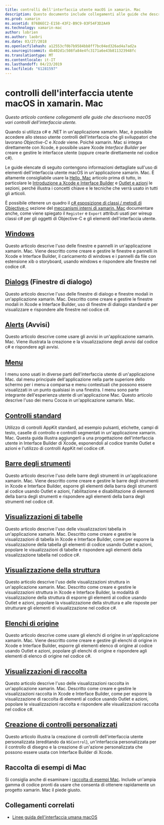 ```yaml
---
title: controlli dell'interfaccia utente macOS in xamarin. Mac
description: Questo documento include collegamenti alle guide che descrivono i vari controlli dell'interfaccia utente disponibili per gli sviluppatori di xamarin. Mac. Contenuto collegato si esaminano windows, le finestre di dialogo, avvisi, menu, barre degli strumenti, le visualizzazioni di tabelle, visualizzazioni della struttura e informazioni.
ms.prod: xamarin
ms.assetid: 876B6EC2-E158-43F2-B9C9-03F54F3D2A49
ms.technology: xamarin-mac
author: lobrien
ms.author: laobri
ms.date: 03/27/2018
ms.openlocfilehash: a12553cf0b7b9584bb8ff7bc04ed326ad4a7ad2a
ms.sourcegitcommit: 4b402d1c508fa84e4fc3171a6e43b811323948fc
ms.translationtype: MT
ms.contentlocale: it-IT
ms.lasthandoff: 04/23/2019
ms.locfileid: "61281597"
---
```

# <a name="macos-user-interface-controls-in-xamarinmac"></a>controlli dell'interfaccia utente macOS in xamarin. Mac

_Questo articolo contiene collegamenti alle guide che descrivono macOS vari controlli dell'interfaccia utente._

Quando si utilizza c# e .NET in un'applicazione xamarin. Mac, è possibile accedere allo stesso utente controlli dell'interfaccia che gli sviluppatori che lavorano *Objective-C* e *Xcode* viene. Poiché xamarin. Mac si integra direttamente con Xcode, è possibile usare Xcode _Interface Builder_ per creare e gestire le interfacce utente (oppure crearle direttamente nel codice c#).

Le guide elencate di seguito contengono informazioni dettagliate sull'uso di elementi dell'interfaccia utente macOS in un'applicazione xamarin. Mac. È altamente consigliabile usare la [Hello, Mac](~/mac/get-started/hello-mac.md) articolo prima di tutto, in particolare le [Introduzione a Xcode e Interface Builder](~/mac/get-started/hello-mac.md#introduction-to-xcode-and-interface-builder) e [Outlet e azioni](~/mac/get-started/hello-mac.md#outlets-and-actions) le sezioni, perché illustra i concetti chiave e le tecniche che verrà usato in tutti gli articoli.

È possibile ottenere un quadro il [c# esposizione di classi / metodi di Objective-c](~/mac/internals/how-it-works.md#exposing-c-classes--methods-to-objective-c) sezione del [meccanismi interni di xamarin. Mac](~/mac/internals/how-it-works.md) documentare anche, come viene spiegato il `Register` e `Export` attributi usati per wireup classi c# per gli oggetti di Objective-C e gli elementi dell'interfaccia utente.

## <a name="windowsmacuser-interfacewindowmd"></a>[Windows](~/mac/user-interface/window.md)

Questo articolo descrive l'uso delle finestre e pannelli in un'applicazione xamarin. Mac. Viene descritto come creare e gestire le finestre e pannelli in Xcode e Interface Builder, il caricamento di windows e i pannelli da file con estensione xib o storyboard, usando windows e rispondere alle finestre nel codice c#.

## <a name="dialogsmacuser-interfacedialogmd"></a>[Dialogs](~/mac/user-interface/dialog.md) (Finestre di dialogo)

Questo articolo descrive l'uso delle finestre di dialogo e finestre modali in un'applicazione xamarin. Mac. Descritto come creare e gestire le finestre modali in Xcode e Interface Builder, uso di finestre di dialogo standard e per visualizzare e rispondere alle finestre nel codice c#.

## <a name="alertsmacuser-interfacealertmd"></a>[Alerts](~/mac/user-interface/alert.md) (Avvisi)

Questo articolo descrive come usare gli avvisi in un'applicazione xamarin. Mac. Viene illustrata la creazione e la visualizzazione degli avvisi dal codice c# e rispondere agli avvisi.

## <a name="menusmacuser-interfacemenumd"></a>[Menu](~/mac/user-interface/menu.md)

I menu sono usati in diverse parti dell'interfaccia utente di un'applicazione Mac. dal menu principale dell'applicazione nella parte superiore dello schermo per i menu a comparsa e menu contestuali che possono essere visualizzati in un punto qualsiasi in una finestra. I menu sono parte integrante dell'esperienza utente di un'applicazione Mac. Questo articolo descrive l'uso dei menu Cocoa in un'applicazione xamarin. Mac.

## <a name="standard-controlsmacuser-interfacestandard-controlsmd"></a>[Controlli standard](~/mac/user-interface/standard-controls.md)

Utilizzo di controlli AppKit standard, ad esempio pulsanti, etichette, campi di testo, caselle di controllo e controlli segmentati in un'applicazione xamarin. Mac. Questa guida illustra aggiungerli a una progettazione dell'interfaccia utente in Interface Builder di Xcode, esponendoli al codice tramite Outlet e azioni e l'utilizzo di controlli AppKit nel codice c#.

## <a name="toolbarsmacuser-interfacetoolbarmd"></a>[Barre degli strumenti](~/mac/user-interface/toolbar.md)

Questo articolo descrive l'uso delle barre degli strumenti in un'applicazione xamarin. Mac. Viene descritto come creare e gestire le barre degli strumenti in Xcode e Interface Builder, esporre gli elementi della barra degli strumenti al codice usando Outlet e azioni, l'abilitazione e disabilitazione di elementi della barra degli strumenti e rispondere agli elementi della barra degli strumenti nel codice c#.

## <a name="table-viewsmacuser-interfacetable-viewmd"></a>[Visualizzazioni di tabelle](~/mac/user-interface/table-view.md)

Questo articolo descrive l'uso delle visualizzazioni tabella in un'applicazione xamarin. Mac. Descritto come creare e gestire le visualizzazioni di tabella in Xcode e Interface Builder, come per esporre la visualizzazione della tabella gli elementi di codice usando Outlet e azioni, popolare le visualizzazioni di tabelle e rispondere agli elementi della visualizzazione tabella nel codice c#.

## <a name="outline-viewsmacuser-interfaceoutline-viewmd"></a>[Visualizzazione della struttura](~/mac/user-interface/outline-view.md)

Questo articolo descrive l'uso delle visualizzazioni struttura in un'applicazione xamarin. Mac. Descritto come creare e gestire le visualizzazioni struttura in Xcode e Interface Builder, la modalità di visualizzazione della struttura di esporre gli elementi al codice usando Outlet e azioni, popolare la visualizzazione della struttura e alle risposte per strutturare gli elementi di visualizzazione nel codice c#.

## <a name="source-listsmacuser-interfacesource-listmd"></a>[Elenchi di origine](~/mac/user-interface/source-list.md)

Questo articolo descrive come usare gli elenchi di origine in un'applicazione xamarin. Mac. Viene descritto come creare e gestire gli elenchi di origine in Xcode e Interface Builder, esporre gli elementi elenco di origine al codice usando Outlet e azioni, popolare gli elenchi di origine e rispondere agli elementi di elenco di origine nel codice c#.

## <a name="collection-viewsmacuser-interfacecollection-viewmd"></a>[Visualizzazioni di raccolta](~/mac/user-interface/collection-view.md)

Questo articolo descrive l'uso delle visualizzazioni raccolta in un'applicazione xamarin. Mac. Descritto come creare e gestire le visualizzazioni raccolta in Xcode e Interface Builder, come per esporre la visualizzazione di raccolta di elementi al codice usando Outlet e azioni, popolare le visualizzazioni raccolta e rispondere alle visualizzazioni raccolta nel codice c#.

## <a name="creating-custom-controlsmacuser-interfacecustom-controlsmd"></a>[Creazione di controlli personalizzati](~/mac/user-interface/custom-controls.md)

Questo articolo illustra la creazione di controlli dell'interfaccia utente personalizzata (ereditando da `NSControl`), un'interfaccia personalizzata per il controllo di disegno e la creazione di un'azione personalizzata che possono essere usata con Interface Builder di Xcode.

## <a name="mac-samples-gallery"></a>Raccolta di esempi di Mac

Si consiglia anche di esaminare i [raccolta di esempi Mac](https://developer.xamarin.com/samples/mac/all/). Include un'ampia gamma di codice pronti da usare che consenta di ottenere rapidamente un progetto xamarin. Mac il piede giusto.

## <a name="related-links"></a>Collegamenti correlati

- [Linee guida dell'interfaccia umana macOS](https://developer.apple.com/macos/human-interface-guidelines/overview/themes/)
